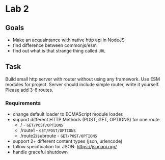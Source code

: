 # Lab 2

## Goals

- Make an acquaintance with native http api in NodeJS
- find difference between commonjs/esm
- find out what is that strange thing called `URL`

## Task

Build small http server with router without using any framework. Use ESM modules for project.
Server should include simple router, write it yourself. Please add 3-6 routes.

### Requirements

- change default loader to ECMAScript module loader.
- support different HTTP Methods (POST, GET, OPTIONS) for one route
  - / - `GET/POST/OPTIONS`
  - /route1 - `GET/POST/OPTIONS`
  - /route2/subroute - `GET/POST/OPTIONS`
- support 2+ different content types (json, urlencode)
- follow specification for JSON: https://jsonapi.org/
- handle graceful shutdown

